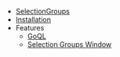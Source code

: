 * [SelectionGroups](index.md)
* [Installation](installation.md)
* Features
  * [GoQL](goql.md)
  * [Selection Groups Window](selection-groups-window.md)
  